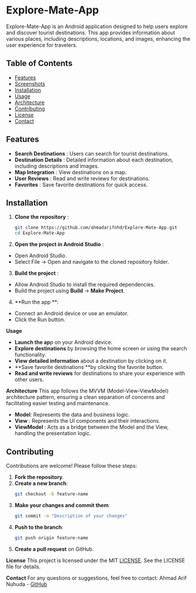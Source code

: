 # Explore-Mate-App
Explore-Mate-App is an Android application designed to help users explore and discover tourist destinations. This app provides information about various places, including descriptions, locations, and images, enhancing the user experience for travelers.

## Table of Contents
- [Features](#features)
- [Screenshots](#screenshots)
- [Installation](#installation)
- [Usage](#usage)
- [Architecture](#architecture)
- [Contributing](#contributing)
- [License](#license)
- [Contact](#contact)

## Features
- **Search Destinations** : Users can search for tourist destinations.
- **Destination Details** : Detailed information about each destination, including descriptions and images.
- **Map Integration** : View destinations on a map.
- **User Reviews** : Read and write reviews for destinations.
- **Favorites** : Save favorite destinations for quick access.

## Installation
1. **Clone the repository** :
   ```bash
   git clone https://github.com/ahmadarifnhd/Explore-Mate-App.git
   cd Explore-Mate-App
2. **Open the project in Android Studio** :
- Open Android Studio.
- Select File -> Open and navigate to the cloned repository folder.
3. **Build the project** :
- Allow Android Studio to install the required dependencies.
- Build the project using **Build** -> **Make Project**.
4. **Run the app **:
- Connect an Android device or use an emulator.
- Click the Run button.

**Usage**
- **Launch the ap**p on your Android device.
- **Explore destinations** by browsing the home screen or using the search functionality.
- **View detailed information** about a destination by clicking on it.
- **Save favorite destinations **by clicking the favorite button.
- **Read and write reviews** for destinations to share your experience with other users.

**Architecture**
This app follows the MVVM (Model-View-ViewModel) architecture pattern, ensuring a clean separation of concerns and facilitating easier testing and maintenance.
- **Model**: Represents the data and business logic.
- **View** : Represents the UI components and their interactions.
- **ViewModel** : Acts as a bridge between the Model and the View, handling the presentation logic.

## Contributing
Contributions are welcome! Please follow these steps:

1. **Fork the repository**.
2. **Create a new branch**:
   ```bash
   git checkout -b feature-name
3. **Make your changes and commit them**:
   ```bash
   git commit -m "Description of your changes"
4. **Push to the branch**:
   ```bash
   git push origin feature-name
5. **Create a pull request** on GitHub.

**License**
This project is licensed under the MIT [LICENSE](#LICENSE). See the LICENSE file for details.

**Contact**
For any questions or suggestions, feel free to contact:
Ahmad Arif Nuhuda - [GitHub](#GitHub)
